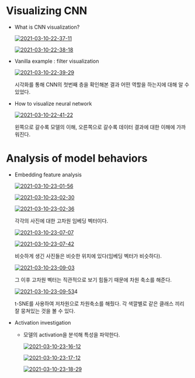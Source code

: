 # Visualizing CNN

- What is CNN visualization?

  <a href="https://ibb.co/NTkjXZF"><img src="https://i.ibb.co/kmr8pQG/2021-03-10-22-37-11.png" alt="2021-03-10-22-37-11" border="0"></a>

  <a href="https://ibb.co/3FMSkBq"><img src="https://i.ibb.co/fNnrQ45/2021-03-10-22-38-18.png" alt="2021-03-10-22-38-18" border="0"></a>

  

- Vanilla example : filter visualization

  <a href="https://ibb.co/BfDMJCQ"><img src="https://i.ibb.co/RgnwKDs/2021-03-10-22-39-29.png" alt="2021-03-10-22-39-29" border="0"></a>

  시각화를 통해 CNN의 첫번째 층을 확인해본 결과 어떤 역할을 하는지에 대해 알 수 있었다. 

  

- How to visualize neural network

  <a href="https://ibb.co/x23N3LD"><img src="https://i.ibb.co/QJX4XQf/2021-03-10-22-41-22.png" alt="2021-03-10-22-41-22" border="0"></a>

  왼쪽으로 갈수록 모델의 이해, 오른쪽으로 갈수록 데이터 결과에 대한 이해에 가까워진다.



# Analysis of model behaviors

- Embedding  feature analysis

  <a href="https://ibb.co/VL2yBjg"><img src="https://i.ibb.co/grz1gjS/2021-03-10-23-01-56.png" alt="2021-03-10-23-01-56" border="0"></a>

  <a href="https://ibb.co/hVdyDKT"><img src="https://i.ibb.co/vkdHZJM/2021-03-10-23-02-30.png" alt="2021-03-10-23-02-30" border="0"></a>

  

  <a href="https://ibb.co/tzSDyLf"><img src="https://i.ibb.co/Sc2BqfT/2021-03-10-23-02-36.png" alt="2021-03-10-23-02-36" border="0"></a>

  각각의 사진에 대한 고차원 임베딩 벡터이다.

  <a href="https://ibb.co/p1f86bc"><img src="https://i.ibb.co/BfyxHcb/2021-03-10-23-07-07.png" alt="2021-03-10-23-07-07" border="0"></a>

  <a href="https://ibb.co/zmznSW0"><img src="https://i.ibb.co/HKjFrLk/2021-03-10-23-07-42.png" alt="2021-03-10-23-07-42" border="0"></a>

  비슷하게 생긴 사진들은 비슷한 위치에 있다(임베딩 벡터가 비슷하다).

  <a href="https://ibb.co/YXspdhZ"><img src="https://i.ibb.co/5kHBjLF/2021-03-10-23-09-03.png" alt="2021-03-10-23-09-03" border="0"></a>

  그 이후 고차원 벡터는 직관적으로 보기 힘들기 때문에 차원 축소를 해준다.

  

  <a href="https://ibb.co/zSS5Qf4"><img src="https://i.ibb.co/Jzzdmks/2021-03-10-23-09-53.png" alt="2021-03-10-23-09-53" border="0"></a>4

  t-SNE를 사용하여 저차원으로 차원축소를 해줬다. 각 색깔별로 같은 클래스 끼리 잘 뭉쳐있는 것을 볼 수 있다.

  

- Activation investigation

  - 모델의 activation을 분석해 특성을 파악한다.

    <a href="https://ibb.co/z5kvY9w"><img src="https://i.ibb.co/sPBYGxr/2021-03-10-23-16-12.png" alt="2021-03-10-23-16-12" border="0"></a>

    <a href="https://ibb.co/tMQYF2n"><img src="https://i.ibb.co/xSXzdgw/2021-03-10-23-17-12.png" alt="2021-03-10-23-17-12" border="0"></a>

    <a href="https://ibb.co/mCxzJKp"><img src="https://i.ibb.co/rGWykh9/2021-03-10-23-18-29.png" alt="2021-03-10-23-18-29" border="0"></a>

    

